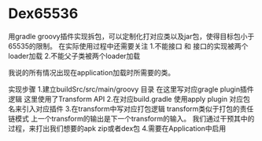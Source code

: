 # Dex65536

用gradle groovy插件实现拆包，可以定制化打对应类以及jar包，使得目标包小于65535的限制。
在实际使用过程中还需要关注
1.不能接口 和 接口的实现被两个loader加载
2.不能父子类被两个loader加载

我说的所有情况出现在application加载时所需要的类。


实现步骤
1.建立buildSrc/src/main/groovy 目录 在这里写对应gragle plugin插件逻辑 这里使用了Transform API
2.在对应build.gradle 使用apply plugin 对应包名来引入对应插件
3.在transform中写对应打包逻辑 transform类似于打包的责任链模式 上一个transform的输出是下一个transform的输入。
我们通过干预其中的过程，来打出我们想要的apk zip或者dex包
4.需要在Application中启用